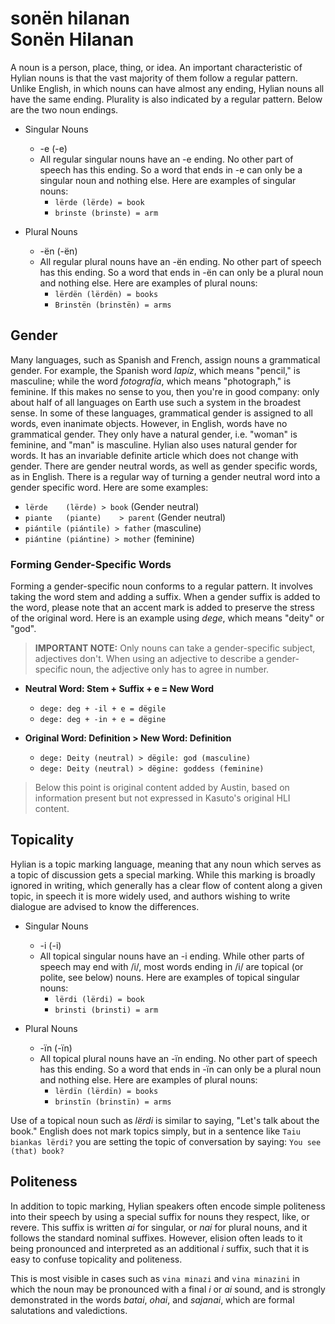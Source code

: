 # sonën hilanan<br />Sonën Hilanan

A noun is a person, place, thing, or idea. An important characteristic of Hylian nouns is that the vast majority of them follow a regular pattern. Unlike English, in which nouns can have almost any ending, Hylian nouns all have the same ending. Plurality is also indicated by a regular pattern. Below are the two noun endings.

- Singular Nouns
  - -e (-e)
  - All regular singular nouns have an -e ending. No other part of speech has this ending. So a word that ends in -e can only be a singular noun and nothing else. Here are examples of singular nouns:
    - `lërde (lërde) = book`
    - `brinste (brinste) = arm`

- Plural Nouns
  - -ën (-ën)
  - All regular plural nouns have an -ën ending. No other part of speech has this ending. So a word that ends in -ën can only be a plural noun and nothing else. Here are examples of plural nouns:
    - `lërdën (lërdën) = books`
    - `Brinstën (brinstën) = arms`

## Gender

Many languages, such as Spanish and French, assign nouns a grammatical gender. For example, the Spanish word _lapíz_, which means "pencil," is masculine; while the word _fotografía_, which means "photograph," is feminine. If this makes no sense to you, then you're in good company: only about half of all languages on Earth use such a system in the broadest sense. In some of these languages, grammatical gender is assigned to all words, even inanimate objects. However, in English, words have no grammatical gender. They only have a natural gender, i.e. "woman" is feminine, and "man" is masculine. Hylian also uses natural gender for words. It has an invariable definite article which does not change with gender. There are gender neutral words, as well as gender specific words, as in English. There is a regular way of turning a gender neutral word into a gender specific word. Here are some examples:

- `lërde	(lërde)	> book` (Gender neutral)
- `piante	(piante)	> parent` (Gender neutral)
- `piántile	(piántile) > father` (masculine)
- `piántine	(piántine) > mother` (feminine)

### Forming Gender-Specific Words

Forming a gender-specific noun conforms to a regular pattern. It involves taking the word stem and adding a suffix. When a gender suffix is added to the word, please note that an accent mark is added to preserve the stress of the original word. Here is an example using _dege_, which means "deity" or "god".

> **IMPORTANT NOTE:** Only nouns can take a gender-specific subject, adjectives don't. When using an adjective to describe a gender-specific noun, the adjective only has to agree in number.

- **Neutral Word: Stem + Suffix + e = New Word**
  - `dege: deg + -il + e = dëgile`
  - `dege: deg + -in + e = dëgine`

- **Original Word: Definition \> New Word: Definition**
  - `dege: Deity (neutral) > dëgile: god (masculine)`
  - `dege: Deity (neutral) > dëgine: goddess (feminine)`

> Below this point is original content added by Austin, based on information present but not expressed in Kasuto's original HLI content.

## Topicality

Hylian is a topic marking language, meaning that any noun which serves as a topic of discussion gets a special marking. While this marking is broadly ignored in writing, which generally has a clear flow of content along a given topic, in speech it is more widely used, and authors wishing to write dialogue are advised to know the differences.

- Singular Nouns
  - -i (-i)
  - All topical singular nouns have an -i ending. While other parts of speech may end with /i/, most words ending in /i/ are topical (or polite, see below) nouns. Here are examples of topical singular nouns:
    - `lërdi (lërdi) = book`
    - `brinsti (brinsti) = arm`

- Plural Nouns
  - -ïn (-ïn)
  - All topical plural nouns have an -ïn ending. No other part of speech has this ending. So a word that ends in -ïn can only be a plural noun and nothing else. Here are examples of plural nouns:
    - `lërdïn (lërdïn) = books`
    - `brinstïn (brinstïn) = arms`

Use of a topical noun such as _lërdi_ is similar to saying, "Let's talk about the book." English does not mark topics simply, but in a sentence like `Taiu biankas lërdi?` you are setting the topic of conversation by saying: `You see (that) book?`

## Politeness

In addition to topic marking, Hylian speakers often encode simple politeness into their speech by using a special suffix for nouns they respect, like, or revere. This suffix is written _ai_ for singular, or _nai_ for plural nouns, and it follows the standard nominal suffixes. However, elision often leads to it being pronounced and interpreted as an additional _i_ suffix, such that it is easy to confuse topicality and politeness.

This is most visible in cases such as `vina minazi` and `vina minazini` in which the noun may be pronounced with a final _i_ or _ai_ sound, and is strongly demonstrated in the words _batai_, _ohai_, and _sajanai_, which are formal salutations and valedictions.
